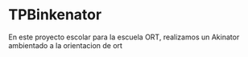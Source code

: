 # TPBinkenator

En este proyecto escolar para la escuela ORT, realizamos un Akinator ambientado a la orientacion de ort
